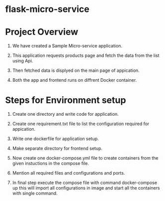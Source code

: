 # flask-micro-service

# Project Overview 
  1. We have created a Sample Micro-service application.

  2. This application requests products page and fetch the data from the list using Api.

  3. Then fetched data is displyed on the main page of appication.

  4. Both the app and frontend runs on diffrent Docker container.


# Steps for Environment setup 
  1. Create one directory and write code for application. 

  2. Create one requirement.txt file to list the configuration required for appication.

  3. Write one dockerfile for application setup.

  4. Make separate directory for frontend setup.

  5. Now create one docker-compose.yml file to create containers from the given instuctions in the compose file.

  6. Mention all required files and configurations and ports.

  7. In final step execute the compose file with command docker-compose up this will import all configurations in image and start all the containers with single          command.
